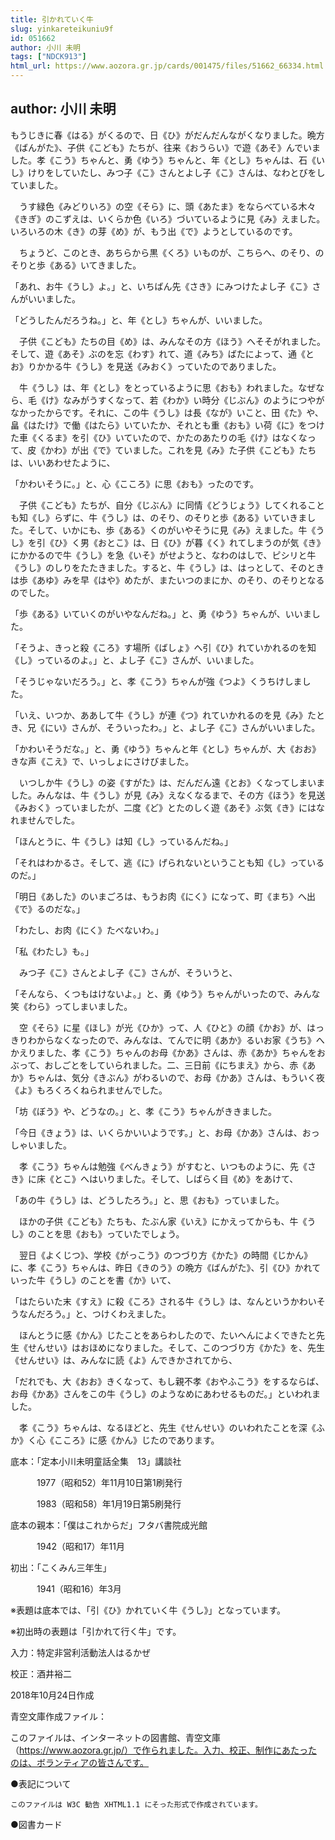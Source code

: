 ```yaml
---
title: 引かれていく牛
slug: yinkareteikuniu9f
id: 051662
author: 小川 未明
tags: ["NDCK913"]
html_url: https://www.aozora.gr.jp/cards/001475/files/51662_66334.html
---
```


## author: 小川 未明

もうじきに春《はる》がくるので、日《ひ》がだんだんながくなりました。晩方《ばんがた》、子供《こども》たちが、往来《おうらい》で遊《あそ》んでいました。孝《こう》ちゃんと、勇《ゆう》ちゃんと、年《とし》ちゃんは、石《いし》けりをしていたし、みつ子《こ》さんとよし子《こ》さんは、なわとびをしていました。

　うす緑色《みどりいろ》の空《そら》に、頭《あたま》をならべている木々《きぎ》のこずえは、いくらか色《いろ》づいているように見《み》えました。いろいろの木《き》の芽《め》が、もう出《で》ようとしているのです。

　ちょうど、このとき、あちらから黒《くろ》いものが、こちらへ、のそり、のそりと歩《ある》いてきました。

「あれ、お牛《うし》よ。」と、いちばん先《さき》にみつけたよし子《こ》さんがいいました。

「どうしたんだろうね。」と、年《とし》ちゃんが、いいました。

　子供《こども》たちの目《め》は、みんなその方《ほう》へそそがれました。そして、遊《あそ》ぶのを忘《わす》れて、道《みち》ばたによって、通《とお》りかかる牛《うし》を見送《みおく》っていたのでありました。

　牛《うし》は、年《とし》をとっているように思《おも》われました。なぜなら、毛《け》なみがうすくなって、若《わか》い時分《じぶん》のようにつやがなかったからです。それに、この牛《うし》は長《なが》いこと、田《た》や、畠《はたけ》で働《はたら》いていたか、それとも重《おも》い荷《に》をつけた車《くるま》を引《ひ》いていたので、かたのあたりの毛《け》はなくなって、皮《かわ》が出《で》ていました。これを見《み》た子供《こども》たちは、いいあわせたように、

「かわいそうに。」と、心《こころ》に思《おも》ったのです。

　子供《こども》たちが、自分《じぶん》に同情《どうじょう》してくれることも知《し》らずに、牛《うし》は、のそり、のそりと歩《ある》いていきました。そして、いかにも、歩《ある》くのがいやそうに見《み》えました。牛《うし》を引《ひ》く男《おとこ》は、日《ひ》が暮《く》れてしまうのが気《き》にかかるので牛《うし》を急《いそ》がせようと、なわのはしで、ピシリと牛《うし》のしりをたたきました。すると、牛《うし》は、はっとして、そのときは歩《あゆ》みを早《はや》めたが、またいつのまにか、のそり、のそりとなるのでした。

「歩《ある》いていくのがいやなんだね。」と、勇《ゆう》ちゃんが、いいました。

「そうよ、きっと殺《ころ》す場所《ばしょ》へ引《ひ》れていかれるのを知《し》っているのよ。」と、よし子《こ》さんが、いいました。

「そうじゃないだろう。」と、孝《こう》ちゃんが強《つよ》くうちけしました。

「いえ、いつか、ああして牛《うし》が連《つ》れていかれるのを見《み》たとき、兄《にい》さんが、そういったわ。」と、よし子《こ》さんがいいました。

「かわいそうだな。」と、勇《ゆう》ちゃんと年《とし》ちゃんが、大《おお》きな声《こえ》で、いっしょにさけびました。

　いつしか牛《うし》の姿《すがた》は、だんだん遠《とお》くなってしまいました。みんなは、牛《うし》が見《み》えなくなるまで、その方《ほう》を見送《みおく》っていましたが、二度《ど》とたのしく遊《あそ》ぶ気《き》にはなれませんでした。

「ほんとうに、牛《うし》は知《し》っているんだね。」

「それはわかるさ。そして、逃《に》げられないということも知《し》っているのだ。」

「明日《あした》のいまごろは、もうお肉《にく》になって、町《まち》へ出《で》るのだな。」

「わたし、お肉《にく》たべないわ。」

「私《わたし》も。」

　みつ子《こ》さんとよし子《こ》さんが、そういうと、

「そんなら、くつもはけないよ。」と、勇《ゆう》ちゃんがいったので、みんな笑《わら》ってしまいました。

　空《そら》に星《ほし》が光《ひか》って、人《ひと》の顔《かお》が、はっきりわからなくなったので、みんなは、てんでに明《あか》るいお家《うち》へかえりました、孝《こう》ちゃんのお母《かあ》さんは、赤《あか》ちゃんをおぶって、おしごとをしていられました。二、三日前《にちまえ》から、赤《あか》ちゃんは、気分《きぶん》がわるいので、お母《かあ》さんは、もういく夜《よ》もろくろくねられませんでした。

「坊《ぼう》や、どうなの。」と、孝《こう》ちゃんがききました。

「今日《きょう》は、いくらかいいようです。」と、お母《かあ》さんは、おっしゃいました。

　孝《こう》ちゃんは勉強《べんきょう》がすむと、いつものように、先《さき》に床《とこ》へはいりました。そして、しばらく目《め》をあけて、

「あの牛《うし》は、どうしたろう。」と、思《おも》っていました。

　ほかの子供《こども》たちも、たぶん家《いえ》にかえってからも、牛《うし》のことを思《おも》っていたでしょう。

　翌日《よくじつ》、学校《がっこう》のつづり方《かた》の時間《じかん》に、孝《こう》ちゃんは、昨日《きのう》の晩方《ばんがた》、引《ひ》かれていった牛《うし》のことを書《か》いて、

「はたらいた末《すえ》に殺《ころ》される牛《うし》は、なんというかわいそうなんだろう。」と、つけくわえました。

　ほんとうに感《かん》じたことをあらわしたので、たいへんによくできたと先生《せんせい》はおほめになりました。そして、このつづり方《かた》を、先生《せんせい》は、みんなに読《よ》んできかされてから、

「だれでも、大《おお》きくなって、もし親不孝《おやふこう》をするならば、お母《かあ》さんをこの牛《うし》のようなめにあわせるものだ。」といわれました。

　孝《こう》ちゃんは、なるほどと、先生《せんせい》のいわれたことを深《ふか》く心《こころ》に感《かん》じたのであります。













底本：「定本小川未明童話全集　13」講談社

　　　1977（昭和52）年11月10日第1刷発行

　　　1983（昭和58）年1月19日第5刷発行

底本の親本：「僕はこれからだ」フタバ書院成光館

　　　1942（昭和17）年11月

初出：「こくみん三年生」

　　　1941（昭和16）年3月

※表題は底本では、「引《ひ》かれていく牛《うし》」となっています。

※初出時の表題は「引かれて行く牛」です。

入力：特定非営利活動法人はるかぜ

校正：酒井裕二

2018年10月24日作成

青空文庫作成ファイル：

このファイルは、インターネットの図書館、青空文庫（https://www.aozora.gr.jp/）で作られました。入力、校正、制作にあたったのは、ボランティアの皆さんです。











●表記について


	このファイルは W3C 勧告 XHTML1.1 にそった形式で作成されています。







●図書カード